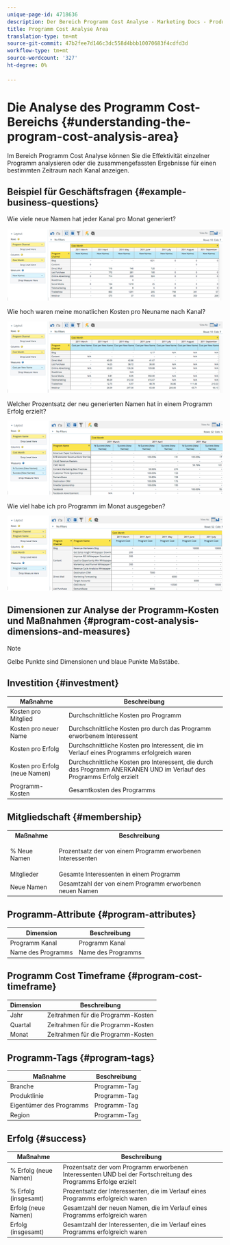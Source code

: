 ```yaml
---
unique-page-id: 4718636
description: Der Bereich Programm Cost Analyse - Marketing Docs - Produktdokumentation
title: Programm Cost Analyse Area
translation-type: tm+mt
source-git-commit: 47b2fee7d146c3dc558d4bbb10070683f4cdfd3d
workflow-type: tm+mt
source-wordcount: '327'
ht-degree: 0%

---
```



# Die Analyse des Programm Cost-Bereichs {#understanding-the-program-cost-analysis-area}

Im Bereich Programm Cost Analyse können Sie die Effektivität einzelner Programm analysieren oder die zusammengefassten Ergebnisse für einen bestimmten Zeitraum nach Kanal anzeigen.

## Beispiel für Geschäftsfragen {#example-business-questions}

Wie viele neue Namen hat jeder Kanal pro Monat generiert?

![](assets/image2015-5-6-14-3a13-3a47.png)

Wie hoch waren meine monatlichen Kosten pro Neuname nach Kanal?

![](assets/image2015-5-6-14-3a16-3a28.png)

Welcher Prozentsatz der neu generierten Namen hat in einem Programm Erfolg erzielt?

![](assets/image2015-5-6-14-3a31-3a15.png)

Wie viel habe ich pro Programm im Monat ausgegeben?

![](assets/image2015-5-6-14-3a36-3a34.png)

## Dimensionen zur Analyse der Programm-Kosten und Maßnahmen {#program-cost-analysis-dimensions-and-measures}

>[!NOTE]
>
>Gelbe Punkte sind Dimensionen und blaue Punkte Maßstäbe.

## Investition {#investment}

| Maßnahme | Beschreibung |
|---|---|
| Kosten pro Mitglied | Durchschnittliche Kosten pro Programm |
| Kosten pro neuer Name | Durchschnittliche Kosten pro durch das Programm erworbenem Interessent |
| Kosten pro Erfolg | Durchschnittliche Kosten pro Interessent, die im Verlauf eines Programms erfolgreich waren |
| Kosten pro Erfolg (neue Namen) | Durchschnittliche Kosten pro Interessent, die durch das Programm ANERKANEN UND im Verlauf des Programms Erfolg erzielt |
| Programm-Kosten | Gesamtkosten des Programms |

## Mitgliedschaft {#membership}

<table> 
 <tbody> 
  <tr> 
   <th>Maßnahme</th> 
   <th>Beschreibung</th> 
  </tr> 
  <tr> 
   <td><p>% Neue Namen</p></td> 
   <td>Prozentsatz der von einem Programm erworbenen Interessenten</td> 
  </tr> 
  <tr> 
   <td>Mitglieder</td> 
   <td>Gesamte Interessenten in einem Programm</td> 
  </tr> 
  <tr> 
   <td>Neue Namen</td> 
   <td>Gesamtzahl der von einem Programm erworbenen neuen Namen</td> 
  </tr> 
 </tbody> 
</table>

## Programm-Attribute {#program-attributes}

| Dimension | Beschreibung |
|---|---|
| Programm Kanal | Programm Kanal |
| Name des Programms | Name des Programms |

## Programm Cost Timeframe {#program-cost-timeframe}

| Dimension | Beschreibung |
|---|---|
| Jahr | Zeitrahmen für die Programm-Kosten |
| Quartal | Zeitrahmen für die Programm-Kosten |
| Monat | Zeitrahmen für die Programm-Kosten |

## Programm-Tags {#program-tags}

| Maßnahme | Beschreibung |
|---|---|
| Branche | Programm-Tag |
| Produktlinie | Programm-Tag |
| Eigentümer des Programms | Programm-Tag |
| Region | Programm-Tag |

## Erfolg {#success}

| Maßnahme | Beschreibung |
|---|---|
| % Erfolg (neue Namen) | Prozentsatz der vom Programm erworbenen Interessenten UND bei der Fortschreitung des Programms Erfolge erzielt |
| % Erfolg (insgesamt) | Prozentsatz der Interessenten, die im Verlauf eines Programms erfolgreich waren |
| Erfolg (neue Namen) | Gesamtzahl der neuen Namen, die im Verlauf eines Programms erfolgreich waren |
| Erfolg (insgesamt) | Gesamtzahl der Interessenten, die im Verlauf eines Programms erfolgreich waren |

